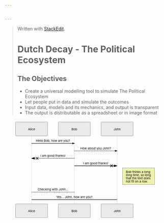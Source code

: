 ```yaml
---


---
```


<blockquote>
<p>Written with <a href="https://stackedit.io/">StackEdit</a>.</p>
<h1 id="dutch-decay---the-political-ecosystem">Dutch Decay - The Political Ecosystem</h1>
<h2 id="the-objectives">The Objectives</h2>
<ul>
<li>Create a universal modelling tool to simulate The Political Ecosystem</li>
<li>Let people put in data and simulate the outcomes</li>
<li>Input data, models and its mechanics, and output is transparent</li>
<li>The output is distributable as a spreadsheet or in image format</li>
</ul>
</blockquote>
<div class="mermaid"><svg xmlns="http://www.w3.org/2000/svg" id="mermaid-svg-HRAL4RXMBuio1lIC" height="100%" width="100%" style="max-width:750px;" viewBox="-50 -10 750 459"><g></g><g><line id="actor12" x1="75" y1="5" x2="75" y2="448" class="actor-line" stroke-width="0.5px" stroke="#999"></line><rect x="0" y="0" fill="#eaeaea" stroke="#666" width="150" height="65" rx="3" ry="3" class="actor"></rect><text x="75" y="32.5" style="text-anchor: middle;" dominant-baseline="central" alignment-baseline="central" class="actor"><tspan x="75" dy="0">Alice</tspan></text></g><g><line id="actor13" x1="275" y1="5" x2="275" y2="448" class="actor-line" stroke-width="0.5px" stroke="#999"></line><rect x="200" y="0" fill="#eaeaea" stroke="#666" width="150" height="65" rx="3" ry="3" class="actor"></rect><text x="275" y="32.5" style="text-anchor: middle;" dominant-baseline="central" alignment-baseline="central" class="actor"><tspan x="275" dy="0">Bob</tspan></text></g><g><line id="actor14" x1="475" y1="5" x2="475" y2="448" class="actor-line" stroke-width="0.5px" stroke="#999"></line><rect x="400" y="0" fill="#eaeaea" stroke="#666" width="150" height="65" rx="3" ry="3" class="actor"></rect><text x="475" y="32.5" style="text-anchor: middle;" dominant-baseline="central" alignment-baseline="central" class="actor"><tspan x="475" dy="0">John</tspan></text></g><defs><marker id="arrowhead" refX="5" refY="2" markerWidth="6" markerHeight="4" orient="auto"><path d="M 0,0 V 4 L6,2 Z"></path></marker></defs><defs><marker id="crosshead" markerWidth="15" markerHeight="8" orient="auto" refX="16" refY="4"><path fill="black" stroke="#000000" style="stroke-dasharray: 0px, 0px;" stroke-width="1px" d="M 9,2 V 6 L16,4 Z"></path><path fill="none" stroke="#000000" style="stroke-dasharray: 0px, 0px;" stroke-width="1px" d="M 0,1 L 6,7 M 6,1 L 0,7"></path></marker></defs><g><text x="175" y="93" style="text-anchor: middle;" class="messageText">Hello Bob, how are you?</text><line x1="75" y1="100" x2="275" y2="100" class="messageLine0" stroke-width="2" stroke="black" style="fill: none;" marker-end="url(#arrowhead)"></line></g><g><text x="375" y="128" style="text-anchor: middle;" class="messageText">How about you John?</text><line x1="275" y1="135" x2="475" y2="135" style="stroke-dasharray: 3px, 3px; fill: none;" class="messageLine1" stroke-width="2" stroke="black" marker-end="url(#arrowhead)"></line></g><g><text x="175" y="163" style="text-anchor: middle;" class="messageText">I am good thanks!</text><line x1="275" y1="170" x2="75" y2="170" style="stroke-dasharray: 3px, 3px; fill: none;" class="messageLine1" stroke-width="2" stroke="black" marker-end="url(#crosshead)"></line></g><g><text x="375" y="198" style="text-anchor: middle;" class="messageText">I am good thanks!</text><line x1="275" y1="205" x2="475" y2="205" class="messageLine0" stroke-width="2" stroke="black" style="fill: none;" marker-end="url(#crosshead)"></line></g><g><rect x="500" y="215" fill="#EDF2AE" stroke="#666" width="150" height="78" rx="0" ry="0" class="note"></rect><text x="496" y="239" fill="black" class="noteText"><tspan x="516" fill="black">Bob thinks a long</tspan></text><text x="496" y="253.5" fill="black" class="noteText"><tspan x="516" fill="black">long time, so long</tspan></text><text x="496" y="268" fill="black" class="noteText"><tspan x="516" fill="black">that the text does</tspan></text><text x="496" y="282.5" fill="black" class="noteText"><tspan x="516" fill="black">not fit on a row.</tspan></text></g><g><text x="175" y="321" style="text-anchor: middle;" class="messageText">Checking with John...</text><line x1="275" y1="328" x2="75" y2="328" style="stroke-dasharray: 3px, 3px; fill: none;" class="messageLine1" stroke-width="2" stroke="black"></line></g><g><text x="275" y="356" style="text-anchor: middle;" class="messageText">Yes... John, how are you?</text><line x1="75" y1="363" x2="475" y2="363" class="messageLine0" stroke-width="2" stroke="black" style="fill: none;"></line></g><g><rect x="0" y="383" fill="#eaeaea" stroke="#666" width="150" height="65" rx="3" ry="3" class="actor"></rect><text x="75" y="415.5" style="text-anchor: middle;" dominant-baseline="central" alignment-baseline="central" class="actor"><tspan x="75" dy="0">Alice</tspan></text></g><g><rect x="200" y="383" fill="#eaeaea" stroke="#666" width="150" height="65" rx="3" ry="3" class="actor"></rect><text x="275" y="415.5" style="text-anchor: middle;" dominant-baseline="central" alignment-baseline="central" class="actor"><tspan x="275" dy="0">Bob</tspan></text></g><g><rect x="400" y="383" fill="#eaeaea" stroke="#666" width="150" height="65" rx="3" ry="3" class="actor"></rect><text x="475" y="415.5" style="text-anchor: middle;" dominant-baseline="central" alignment-baseline="central" class="actor"><tspan x="475" dy="0">John</tspan></text></g></svg></div>

